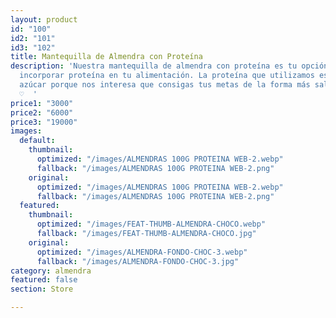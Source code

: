 ```yaml
---
layout: product
id: "100"
id2: "101"
id3: "102"
title: Mantequilla de Almendra con Proteína
description: 'Nuestra mantequilla de almendra con proteína es tu opción si buscas
  incorporar proteína en tu alimentación. La proteína que utilizamos es vegana y sin
  azúcar porque nos interesa que consigas tus metas de la forma más saludable posible
  ♡  '
price1: "3000"
price2: "6000"
price3: "19000"
images:
  default:
    thumbnail:
      optimized: "/images/ALMENDRAS 100G PROTEINA WEB-2.webp"
      fallback: "/images/ALMENDRAS 100G PROTEINA WEB-2.png"
    original:
      optimized: "/images/ALMENDRAS 100G PROTEINA WEB-2.webp"
      fallback: "/images/ALMENDRAS 100G PROTEINA WEB-2.png"
  featured:
    thumbnail:
      optimized: "/images/FEAT-THUMB-ALMENDRA-CHOCO.webp"
      fallback: "/images/FEAT-THUMB-ALMENDRA-CHOCO.jpg"
    original:
      optimized: "/images/ALMENDRA-FONDO-CHOC-3.webp"
      fallback: "/images/ALMENDRA-FONDO-CHOC-3.jpg"
category: almendra
featured: false
section: Store

---
```

